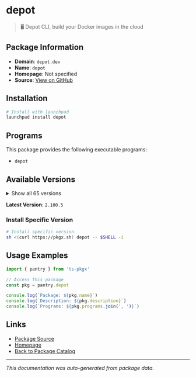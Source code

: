 # depot

> 🖥️ Depot CLI, build your Docker images in the cloud

## Package Information

- **Domain**: `depot.dev`
- **Name**: `depot`
- **Homepage**: Not specified
- **Source**: [View on GitHub](https://github.com/pkgxdev/pantry/tree/main/projects/depot.dev/package.yml)

## Installation

```bash
# Install with launchpad
launchpad install depot
```

## Programs

This package provides the following executable programs:

- `depot`

## Available Versions

<details>
<summary>Show all 65 versions</summary>

- `2.100.5`, `2.100.4`, `2.100.3`, `2.100.2`, `2.100.1`
- `2.100.0`, `2.99.1`, `2.99.0`, `2.98.1`, `2.98.0`
- `2.97.1`, `2.97.0`, `2.96.2`, `2.96.1`, `2.96.0`
- `2.95.1`, `2.95.0`, `2.94.0`, `2.93.0`, `2.92.0`
- `2.91.0`, `2.90.0`, `2.89.0`, `2.88.0`, `2.87.0`
- `2.86.0`, `2.85.6`, `2.85.5`, `2.85.4`, `2.85.3`
- `2.85.2`, `2.85.1`, `2.85.0`, `2.84.4`, `2.84.3`
- `2.84.2`, `2.84.1`, `2.84.0`, `2.83.3`, `2.83.2`
- `2.83.1`, `2.83.0`, `2.82.4`, `2.82.3`, `2.82.2`
- `2.82.1`, `2.82.0`, `2.81.0`, `2.80.1`, `2.80.0`
- `2.79.0`, `2.78.0`, `2.77.0`, `2.76.3`, `2.76.2`
- `2.76.1`, `2.76.0`, `2.75.0`, `2.74.0`, `2.73.1`
- `2.73.0`, `2.72.0`, `2.71.0`, `2.70.0`, `2.68.1`

</details>

**Latest Version**: `2.100.5`

### Install Specific Version

```bash
# Install specific version
sh <(curl https://pkgx.sh) depot -- $SHELL -i
```

## Usage Examples

```typescript
import { pantry } from 'ts-pkgx'

// Access this package
const pkg = pantry.depot

console.log(`Package: ${pkg.name}`)
console.log(`Description: ${pkg.description}`)
console.log(`Programs: ${pkg.programs.join(', ')}`)
```

## Links

- [Package Source](https://github.com/pkgxdev/pantry/tree/main/projects/depot.dev/package.yml)
- [Homepage](#)
- [Back to Package Catalog](../../package-catalog.md)

---

*This documentation was auto-generated from package data.*
